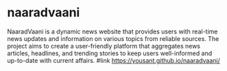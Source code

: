 # naaradvaani
NaaradVaani is a dynamic news website that provides users with real-time news updates and information on various topics from reliable sources. The project aims to create a user-friendly platform that aggregates news articles, headlines, and trending stories to keep users well-informed and up-to-date with current affairs.
#link
https://yousant.github.io/naaradvaani/
